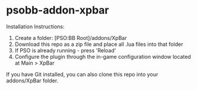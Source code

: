 # psobb-addon-xpbar
Installation Instructions:

1. Create a folder: [PSO:BB Root]/addons/XpBar
2. Download this repo as a zip file and place all .lua files into that folder
3. If PSO is already running - press 'Reload'
4. Configure the plugin through the in-game configuration window located at Main > XpBar

If you have Git installed, you can also clone this repo into your addons/XpBar folder.